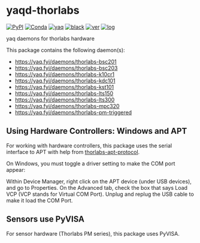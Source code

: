 # yaqd-thorlabs

[![PyPI](https://img.shields.io/pypi/v/yaqd-thorlabs)](https://pypi.org/project/yaqd-thorlabs)
[![Conda](https://img.shields.io/conda/vn/conda-forge/yaqd-thorlabs)](https://anaconda.org/conda-forge/yaqd-thorlabs)
[![yaq](https://img.shields.io/badge/framework-yaq-orange)](https://yaq.fyi/)
[![black](https://img.shields.io/badge/code--style-black-black)](https://black.readthedocs.io/)
[![ver](https://img.shields.io/badge/calver-YYYY.0M.MICRO-blue)](https://calver.org/)
[![log](https://img.shields.io/badge/change-log-informational)](https://gitlab.com/yaq/yaqd-thorlabs/-/blob/main/CHANGELOG.md)

yaq daemons for thorlabs hardware

This package contains the following daemon(s):

- https://yaq.fyi/daemons/thorlabs-bsc201
- https://yaq.fyi/daemons/thorlabs-bsc203
- https://yaq.fyi/daemons/thorlabs-k10cr1
- https://yaq.fyi/daemons/thorlabs-kdc101
- https://yaq.fyi/daemons/thorlabs-kst101
- https://yaq.fyi/daemons/thorlabs-lts150
- https://yaq.fyi/daemons/thorlabs-lts300
- https://yaq.fyi/daemons/thorlabs-mpc320
- https://yaq.fyi/daemons/thorlabs-pm-triggered

## Using Hardware Controllers: Windows and APT

For working with hardware controllers, this package uses the serial interface to APT with help from [thorlabs-apt-protocol](https://gitlab.com/yaq/thorlabs-apt-protocol).

On Windows, you must toggle a driver setting to make the COM port appear:

Within Device Manager, right click on the APT device (under USB devices), and go to Properties.
On the Advanced tab, check the box that says Load VCP (VCP stands for Virtual COM Port).
Unplug and replug the USB cable to make it load the COM Port.

## Sensors use PyVISA
For sensor hardware (Thorlabs PM series), this package uses PyVISA.
